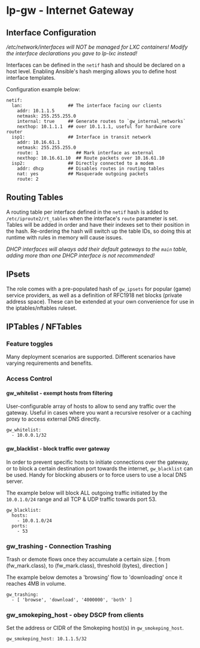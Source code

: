 lp-gw - Internet Gateway
===

Interface Configuration
---
_/etc/network/interfaces will NOT be managed for LXC containers! Modify the
interface declarations you gave to lp-lxc instead!_

Interfaces can be defined in the `netif` hash and should be declared on a host
level. Enabling Ansible's hash merging allows you to define host interface
templates.

Configuration example below:

```
netif:
  lan:                 ## The interface facing our clients
    addr: 10.1.1.5
    netmask: 255.255.255.0
    internal: true     ## Generate routes to `gw_internal_networks`
    nexthop: 10.1.1.1  ## over 10.1.1.1, useful for hardware core router
  isp1:                ## Interface in transit network
    addr: 10.16.61.1
    netmask: 255.255.255.0
    route: 1              ## Mark interface as external
    nexthop: 10.16.61.10  ## Route packets over 10.16.61.10
  isp2:                ## Directly connected to a modem
    addr: dhcp         ## Disables routes in routing tables
    nat: yes           ## Masquerade outgoing packets
    route: 2
```

Routing Tables
---
A routing table per interface defined in the `netif` hash is added to `/etc/iproute2/rt_tables` when the interface's `route` parameter is set. Tables will be added in order and have their indexes set to their position in the hash. Re-ordering the hash will switch up the table IDs, so doing this at runtime with rules in memory will cause issues.

_DHCP interfaces will always add their default gateways to the `main` table,
adding more than one DHCP interface is not recommended!_

IPsets
---
The role comes with a pre-populated hash of `gw_ipsets` for popular (game) service providers, as well as a definition of RFC1918 net blocks (private address space). These can be extended at your own convenience for use in the iptables/nftables ruleset.

IPTables / NFTables
---

### Feature toggles

Many deployment scenarios are supported. Different scenarios have varying requirements and benefits.

### Access Control

#### gw_whitelist - exempt hosts from filtering

User-configurable array of hosts to allow to send any traffic over the gateway. Useful in cases where you want a recursive resolver or a caching proxy to access external DNS directly.

```
gw_whitelist:
  - 10.0.0.1/32
```

#### gw_blacklist - block traffic over gateway

In order to prevent specific hosts to initiate connections over the gateway, or to block a certain destination port towards the internet, `gw_blacklist` can be used. Handy for blocking abusers or to force users to use a local DNS server.

The example below will block ALL outgoing traffic initiated by the `10.0.1.0/24` range and all TCP & UDP traffic towards port 53.

```
gw_blacklist:
  hosts:
    - 10.0.1.0/24
  ports:
    - 53
```

### gw_trashing - Connection Trashing

Trash or demote flows once they accumulate a certain size.
[ from (fw_mark.class), to (fw_mark.class), threshold (bytes), direction ]

The example below demotes a 'browsing' flow to 'downloading' once it reaches 4MB in volume.

```
gw_trashing:
  - [ 'browse', 'download', '4000000', 'both' ]
```

### gw_smokeping_host - obey DSCP from clients

Set the address or CIDR of the Smokeping host(s) in `gw_smokeping_host`.

```
gw_smokeping_host: 10.1.1.5/32
```
